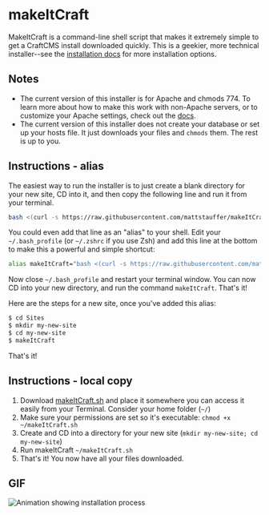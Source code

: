 makeItCraft
===========

MakeItCraft is a command-line shell script that makes it extremely simple to get a CraftCMS install downloaded quickly. This is a geekier, more technical installer--see the [installation docs][1] for more installation options.

## Notes

 * The current version of this installer is for Apache and chmods 774. To learn more about how to make this work with non-Apache servers, or to customize your Apache settings, check out the [docs][1].
 * The current version of this installer does not create your database or set up your hosts file. It just downloads your files and `chmods` them. The rest is up to you. 

## Instructions - alias
The easiest way to run the installer is to just create a blank directory for your new site, CD into it, and then copy the following line and run it from your terminal.

```bash
bash <(curl -s https://raw.githubusercontent.com/mattstauffer/makeItCraft/master/makeItCraft.sh)
```

You could even add that line as an "alias" to your shell. Edit your `~/.bash_profile` (or `~/.zshrc` if you use Zsh) and add this line at the bottom to make this a powerful and simple shortcut:

```bash
alias makeItCraft="bash <(curl -s https://raw.githubusercontent.com/mattstauffer/makeItCraft/master/makeItCraft.sh)"
```

Now close `~/.bash_profile` and restart your terminal window. You can now CD into your new directory, and run the command `makeItCraft`. That's it!

Here are the steps for a new site, once you've added this alias:

```bash
$ cd Sites
$ mkdir my-new-site
$ cd my-new-site
$ makeItCraft
```

That's it!

## Instructions - local copy

1. Download [makeItCraft.sh][2] and place it somewhere you can access it easily from your Terminal. Consider your home folder (`~/`)
2. Make sure your permissions are set so it's executable: `chmod +x ~/makeItCraft.sh`
3. Create and CD into a directory for your new site (`mkdir my-new-site; cd my-new-site`)
4. Run makeItCraft `~/makeItCraft.sh`
5. That's it! You now have all your files downloaded.


## GIF

![Animation showing installation process](https://raw.githubusercontent.com/mattstauffer/makeItCraft/master/make-it-craft.gif)

[1]: http://buildwithcraft.com/docs/installing
[2]: https://raw.githubusercontent.com/mattstauffer/makeItCraft/master/makeItCraft.sh
